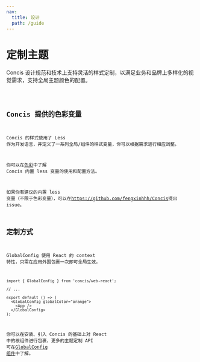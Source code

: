 ```yaml
---
nav:
  title: 设计
  path: /guide
---
```


# 定制主题

Concis 设计规范和技术上支持灵活的样式定制，以满足业务和品牌上多样化的视觉需求，支持全局主题颜色的配置。

<code src="../../packages/concis-react/src/GlobalConfig/demos/index1.tsx" />

## Concis 提供的色彩变量

Concis 的样式使用了 Less 作为开发语言，并定义了一系列全局/组件的样式变量，你可以根据需求进行相应调整。

你可以在<a href="http://react-view-ui.com:92/#/guide/xcolor">色彩</a>中了解 Concis 内置 less 变量的使用和配置方法。

如果你有建议的内置 less 变量（不限于色彩变量），可以在<a href="https://github.com/fengxinhhh/Concis">https://github.com/fengxinhhh/Concis</a>提出 issue。

## 定制方式

GlobalConfig 使用 React 的 context 特性，只需在应用外围包裹一次即可全局生效。

```tsx pure
import { GlobalConfig } from 'concis/web-react';

// ...

export default () => (
  <GlobalConfig globalColor="orange">
    <App />
  </GlobalConfig>
);
```

你可以在安装、引入 Concis 的基础上对 React 中的根组件进行包裹，更多的主题定制 API 可在<a href="http://react-view-ui.com:92/#/common/global-config">GlobalConfig 组件</a>中了解。
